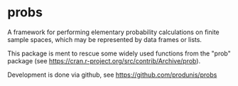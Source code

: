 # probs

A framework for performing elementary probability calculations on finite sample spaces, which may be represented by data frames or lists.  

This package is ment to rescue some widely used functions from the "prob" package (see <https://cran.r-project.org/src/contrib/Archive/prob>). 

Development is done via github, see <https://github.com/produnis/probs>
